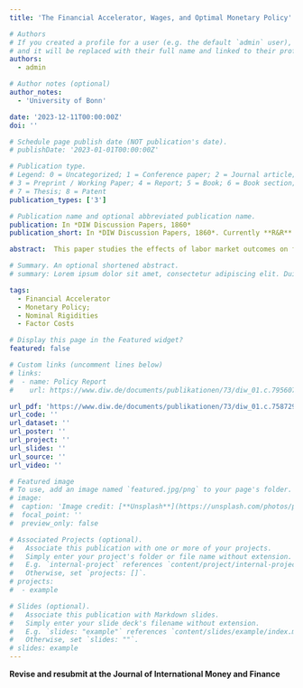 ```yaml
---
title: 'The Financial Accelerator, Wages, and Optimal Monetary Policy'

# Authors
# If you created a profile for a user (e.g. the default `admin` user), write the username (folder name) here
# and it will be replaced with their full name and linked to their profile.
authors:
  - admin

# Author notes (optional)
author_notes:
  - 'University of Bonn'

date: '2023-12-11T00:00:00Z'
doi: ''

# Schedule page publish date (NOT publication's date).
# publishDate: '2023-01-01T00:00:00Z'

# Publication type.
# Legend: 0 = Uncategorized; 1 = Conference paper; 2 = Journal article;
# 3 = Preprint / Working Paper; 4 = Report; 5 = Book; 6 = Book section;
# 7 = Thesis; 8 = Patent
publication_types: ['3']

# Publication name and optional abbreviated publication name.
publication: In *DIW Discussion Papers, 1860*
publication_short: In *DIW Discussion Papers, 1860*. Currently **R&R** in **Journal of International Money and Finance**

abstract:  This paper studies the effects of labor market outcomes on firms’ loan demand and on credit intermediation. In a first step, I investigate how wages in the production sector affect bank net worth and the process of financial intermediation in partial equilibrium. Second, the role of the identified channels are studied in general equilibrium using a newKeynesian DSGE-model with financial frictions and an endogenous financial accelerator mechanism. Third, I investigate how perfect and imperfect labor markets, in a setting with interactions between production factor costs and the intermediation of credit, affect the transmission   mechanism of monetary policy. The analysis reveals that financial frictions reduce the factor demand elasticity of capital to a change in wages. This finding is relevant for the determination of optimal monetary policy, both for financial shocks and supply shocks inflation stabilization imposes high welfare costs. At the same time, stabilizing nominal wages becomes welfare beneficial by reducing both the volatility of the credit spread and the output gap.

# Summary. An optional shortened abstract.
# summary: Lorem ipsum dolor sit amet, consectetur adipiscing elit. Duis posuere tellus ac convallis placerat. Proin tincidunt magna sed ex sollicitudin condimentum.

tags: 
  - Financial Accelerator
  - Monetary Policy;
  - Nominal Rigidities
  - Factor Costs

# Display this page in the Featured widget?
featured: false

# Custom links (uncomment lines below)
# links:
#  - name: Policy Report
#    url: https://www.diw.de/documents/publikationen/73/diw_01.c.795607.de/dwr-20-32-1.pdf

url_pdf: 'https://www.diw.de/documents/publikationen/73/diw_01.c.758729.de/dp1860.pdf'
url_code: ''
url_dataset: ''
url_poster: ''
url_project: ''
url_slides: ''
url_source: ''
url_video: ''

# Featured image
# To use, add an image named `featured.jpg/png` to your page's folder.
# image:
#  caption: 'Image credit: [**Unsplash**](https://unsplash.com/photos/pLCdAaMFLTE)'
#  focal_point: ''
#  preview_only: false

# Associated Projects (optional).
#   Associate this publication with one or more of your projects.
#   Simply enter your project's folder or file name without extension.
#   E.g. `internal-project` references `content/project/internal-project/index.md`.
#   Otherwise, set `projects: []`.
# projects:
#  - example

# Slides (optional).
#   Associate this publication with Markdown slides.
#   Simply enter your slide deck's filename without extension.
#   E.g. `slides: "example"` references `content/slides/example/index.md`.
#   Otherwise, set `slides: ""`.
# slides: example
---
```

<!-- {{% callout note %}}
Click the _Cite_ button above to demo the feature to enable visitors to import publication metadata into their reference management software.
{{% /callout %}}

{{% callout note %}}
Create your slides in Markdown - click the _Slides_ button to check out the example.
{{% /callout %}} -->

<!-- News Coverage: [Handelsblatt](https://www.handelsblatt.com/finanzen/banken-versicherungen/banken/diw-studie-europaeische-einlagensicherung-wuerde-folgen-von-insolvenzwelle-mildern/26065636.html). -->
**Revise and resubmit at the Journal of International Money and Finance**
